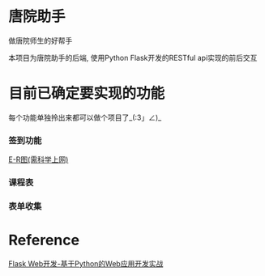 # 唐院助手
做唐院师生的好帮手

本项目为唐院助手的后端, 使用Python Flask开发的RESTful api实现的前后交互
# 目前已确定要实现的功能
每个功能单独拎出来都可以做个项目了_(:3」∠)_
### 签到功能
[E-R图(需科学上网)](https://docs.google.com/drawings/d/1LRwgmYPzFbYqAIWy7lIKhAGfrTeFJIbt_TwR2yCo5DY/edit?usp=sharing)
### 课程表
### 表单收集

# Reference
[Flask Web开发-基于Python的Web应用开发实战](http://www.ituring.com.cn/book/1449)

